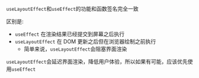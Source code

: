 `useLayoutEffect`和`useEffect`的功能和函数签名完全一致

区别是:

- `useEffect` 在渲染结果已经提交到屏幕之后执行
- `useLayoutEffect` 在 DOM 更新之后但在浏览器绘制之前执行
  - 简单来说，`useLayoutEffect`会阻塞界面渲染



`useLayoutEffect`会延迟界面渲染，降低用户体验，所以如果有可能，应该优先使用`useEffect`
